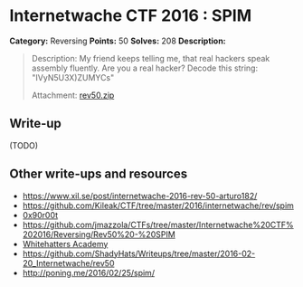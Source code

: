 # Internetwache CTF 2016 : SPIM

**Category:** Reversing
**Points:** 50
**Solves:** 208
**Description:**

> Description: My friend keeps telling me, that real hackers speak assembly fluently. Are you a real hacker? Decode this string: "IVyN5U3X)ZUMYCs"
>
>
> Attachment: [rev50.zip](./rev50.zip)


## Write-up

(TODO)

## Other write-ups and resources

* <https://www.xil.se/post/internetwache-2016-rev-50-arturo182/>
* <https://github.com/Kileak/CTF/tree/master/2016/internetwache/rev/spim>
* [0x90r00t](https://0x90r00t.com/2016/02/22/internetwache-ctf-2016-reverse-50-spim-write-up/)
* <https://github.com/jmazzola/CTFs/tree/master/Internetwache%20CTF%202016/Reversing/Rev50%20-%20SPIM>
* [Whitehatters Academy](https://www.whitehatters.academy/iw2016-ctf-rev50-spim/)
* <https://github.com/ShadyHats/Writeups/tree/master/2016-02-20_Internetwache/rev50>
* <http://poning.me/2016/02/25/spim/>

